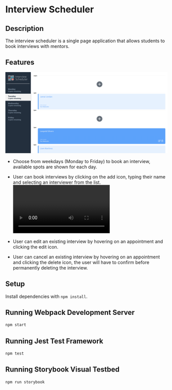 # Interview Scheduler

## Description

The interview scheduler is a single page application that allows students to book interviews with mentors.

## Features

![Main page](docs/main-page.png)
- Choose from weekdays (Monday to Friday) to book an interview, available spots are shown for each day.

- User can book interviews by clicking on the add icon, typing their name and selecting an interviewer from the list.
![Edit](docs/booking-interview.mp4)
- User can edit an existing interview by hovering on an appointment and clicking the edit icon.

- User can cancel an existing interview by hovering on an appointment and clicking the delete icon, the user will have to confirm before permanently deleting the interview.

## Setup

Install dependencies with `npm install`.

## Running Webpack Development Server

```sh
npm start
```

## Running Jest Test Framework

```sh
npm test
```

## Running Storybook Visual Testbed

```sh
npm run storybook
```
